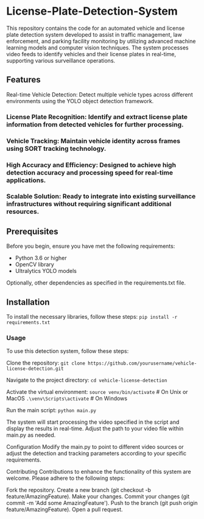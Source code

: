 # License-Plate-Detection-System
This repository contains the code for an automated vehicle and license plate detection system developed to assist in traffic management, law enforcement, and parking facility monitoring by utilizing advanced machine learning models and computer vision techniques. The system processes video feeds to identify vehicles and their license plates in real-time, supporting various surveillance operations.

## Features
Real-time Vehicle Detection: Detect multiple vehicle types across different environments using the YOLO object detection framework.
### License Plate Recognition: Identify and extract license plate information from detected vehicles for further processing.
### Vehicle Tracking: Maintain vehicle identity across frames using SORT tracking technology.
### High Accuracy and Efficiency: Designed to achieve high detection accuracy and processing speed for real-time applications.
### Scalable Solution: Ready to integrate into existing surveillance infrastructures without requiring significant additional resources.

## Prerequisites
Before you begin, ensure you have met the following requirements:

- Python 3.6 or higher
- OpenCV library
- Ultralytics YOLO models

Optionally, other dependencies as specified in the requirements.txt file.

## Installation
To install the necessary libraries, follow these steps:
```pip install -r requirements.txt```

### Usage
To use this detection system, follow these steps:

Clone the repository:
```git clone https://github.com/yourusername/vehicle-license-detection.git```

Navigate to the project directory:
```cd vehicle-license-detection```

Activate the virtual environment:
```source venv/bin/activate```  # On Unix or MacOS
```.\venv\Scripts\activate```    # On Windows

Run the main script:
```python main.py```

The system will start processing the video specified in the script and display the results in real-time. Adjust the path to your video file within main.py as needed.

Configuration
Modify the main.py to point to different video sources or adjust the detection and tracking parameters according to your specific requirements.

Contributing
Contributions to enhance the functionality of this system are welcome. Please adhere to the following steps:

Fork the repository.
Create a new branch (git checkout -b feature/AmazingFeature).
Make your changes.
Commit your changes (git commit -m 'Add some AmazingFeature').
Push to the branch (git push origin feature/AmazingFeature).
Open a pull request.
